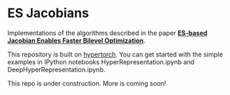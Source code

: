 # ES Jacobians 
Implementations of the algorithms described in the paper [**ES-based Jacobian Enables Faster Bilevel Optimization**](https://arxiv.org/abs/2110.07004). 

This repository is built on [hypertorch](https://github.com/prolearner/hypertorch). 
You can get started with the simple examples in IPython notebooks HyperRepresentation.ipynb and DeepHyperRepresentation.ipynb. 

This repo is under construction. More is coming soon! 

